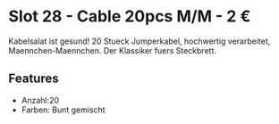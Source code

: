 # Slot 28 - Cable 20pcs M/M - 2 &euro;
Kabelsalat ist gesund! 20 Stueck Jumperkabel, hochwertig verarbeitet, Maennchen-Maennchen. Der Klassiker fuers Steckbrett.

## Features
+ Anzahl:20
+ Farben: Bunt gemischt
